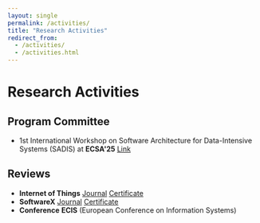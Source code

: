 ```yaml
---
layout: single
permalink: /activities/
title: "Research Activities"
redirect_from: 
  - /activities/
  - /activities.html
---
```


# Research Activities

## Program Committee

- 1st International Workshop on Software Architecture for Data-Intensive Systems (SADIS) at **ECSA'25** [Link](https://sadis2025.smartarch.cz/index.html)

## Reviews

- **Internet of Things** [Journal](https://www.sciencedirect.com/journal/internet-of-things) [Certificate](https://orcid.org/my-orcid?orcid=0000-0002-1991-0579)
- **SoftwareX** [Journal](https://www.sciencedirect.com/journal/softwarex) [Certificate](https://orcid.org/my-orcid?orcid=0000-0002-1991-0579)
- **Conference** **ECIS** (European Conference on Information Systems)
